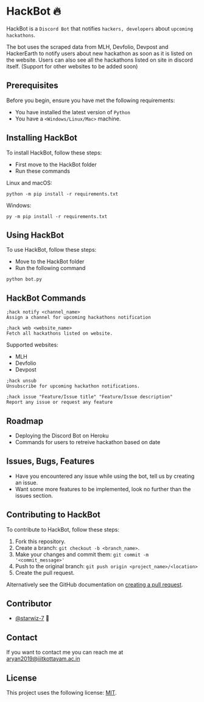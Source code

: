 # HackBot 🔥

<!--- These are examples. See https://shields.io for others or to customize this set of shields. You might want to include dependencies, project status and licence info here --->
<!-- ![GitHub repo size](https://img.shields.io/github/repo-size/scottydocs/README-template.md)
![GitHub contributors](https://img.shields.io/github/contributors/scottydocs/README-template.md)
![GitHub stars](https://img.shields.io/github/stars/scottydocs/README-template.md?style=social)
![GitHub forks](https://img.shields.io/github/forks/scottydocs/README-template.md?style=social)
![Twitter Follow](https://img.shields.io/twitter/follow/scottydocs?style=social) -->

HackBot is a `Discord Bot` that notifies `hackers, developers` about `upcoming hackathons`.

The bot uses the scraped data from MLH, Devfolio, Devpost and HackerEarth to notify users about new hackathon as soon as it is listed on the website. Users can also see all the hackathons listed on site in discord itself.
(Support for other websites to be added soon)

## Prerequisites

Before you begin, ensure you have met the following requirements:

<!--- These are just example requirements. Add, duplicate or remove as required --->

-   You have installed the latest version of `Python`
-   You have a `<Windows/Linux/Mac>` machine.

## Installing HackBot

To install HackBot, follow these steps:

-   First move to the HackBot folder
-   Run these commands

Linux and macOS:

```
python -m pip install -r requirements.txt
```

Windows:

```
py -m pip install -r requirements.txt
```

## Using HackBot

To use HackBot, follow these steps:

-   Move to the HackBot folder
-   Run the following command

```
python bot.py
```

## HackBot Commands

```
;hack notify <channel_name>
Assign a channel for upcoming hackathons notification
```
```
;hack web <website_name>
Fetch all hackathons listed on website.
```
Supported websites:
- MLH
- Devfolio
- Devpost

```
;hack unsub
Unsubscribe for upcoming hackathon notifications.
```
```
;hack issue "Feature/Issue title" "Feature/Issue description"
Report any issue or request any feature
```


## Roadmap

-   Deploying the Discord Bot on Heroku
-   Commands for users to retreive hackathon based on date

## Issues, Bugs, Features

-   Have you encountered any issue while using the bot, tell us by creating an issue.
-   Want some more features to be implemented, look no further than the issues section.

## Contributing to HackBot

<!--- If your README is long or you have some specific process or steps you want contributors to follow, consider creating a separate CONTRIBUTING.md file--->

To contribute to HackBot, follow these steps:

1. Fork this repository.
2. Create a branch: `git checkout -b <branch_name>`.
3. Make your changes and commit them: `git commit -m '<commit_message>'`
4. Push to the original branch: `git push origin <project_name>/<location>`
5. Create the pull request.

Alternatively see the GitHub documentation on [creating a pull request](https://help.github.com/en/github/collaborating-with-issues-and-pull-requests/creating-a-pull-request).

## Contributor

-   [@starwiz-7](https://github.com/starwiz-7) 📖

## Contact

If you want to contact me you can reach me at aryan2019@iiitkottayam.ac.in

## License

<!--- If you're not sure which open license to use see https://choosealicense.com/--->

This project uses the following license: [MIT](https://github.com/starwiz-7/HackBot/blob/main/LICENSE).
